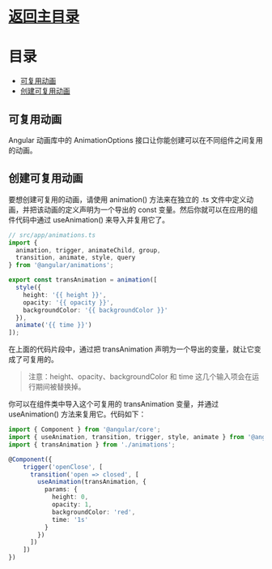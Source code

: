 # [返回主目录](Readme.md)<!-- omit in toc --> 

# 目录 <!-- omit in toc --> 

- [可复用动画](#可复用动画)
- [创建可复用动画](#创建可复用动画)

## 可复用动画

Angular 动画库中的 AnimationOptions 接口让你能创建可以在不同组件之间复用的动画。

## 创建可复用动画

要想创建可复用的动画，请使用 animation() 方法来在独立的 .ts 文件中定义动画，并把该动画的定义声明为一个导出的 const 变量。然后你就可以在应用的组件代码中通过 useAnimation() 来导入并复用它了。

```ts
// src/app/animations.ts
import {
  animation, trigger, animateChild, group,
  transition, animate, style, query
} from '@angular/animations';

export const transAnimation = animation([
  style({
    height: '{{ height }}',
    opacity: '{{ opacity }}',
    backgroundColor: '{{ backgroundColor }}'
  }),
  animate('{{ time }}')
]);
```
在上面的代码片段中，通过把 transAnimation 声明为一个导出的变量，就让它变成了可复用的。

> 注意：height、opacity、backgroundColor 和 time 这几个输入项会在运行期间被替换掉。

你可以在组件类中导入这个可复用的 transAnimation 变量，并通过 useAnimation() 方法来复用它。代码如下：
```ts
import { Component } from '@angular/core';
import { useAnimation, transition, trigger, style, animate } from '@angular/animations';
import { transAnimation } from './animations';

@Component({
    trigger('openClose', [
      transition('open => closed', [
        useAnimation(transAnimation, {
          params: {
            height: 0,
            opacity: 1,
            backgroundColor: 'red',
            time: '1s'
          }
        })
      ])
    ])
})
```

